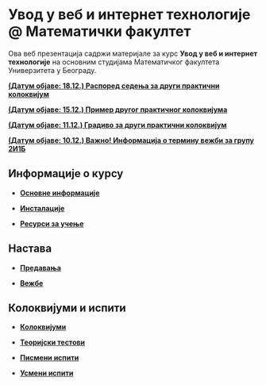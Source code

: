 # Увод у веб и интернет технологије @ Математички факултет

Ова веб презентација садржи материјале за курс **Увод у веб и интернет технологије** на основним студијама Математичког факултета Универзитета у Београду.

**[(Датум објаве: 18.12.) Распоред седења за други практични колоквијум](/kolokvijumi/info/README.md)**

**[(Датум објаве: 15.12.) Пример другог практичног колоквијума](/kolokvijumi/zadaci/README.md)**

**[(Датум објаве: 11.12.) Градиво за други практични колоквијум](/kolokvijumi/info/README.md)**

**[(Датум објаве: 10.12.) Важно! Информација о термину вежби за групу 2И1Б](/vezbe/info/README.md)**

<!-- **[(Датум објаве: 29.11.) Резултати првог практичног колоквијума](/kolokvijumi/info/README.md)** -->

<!-- **[Важно! Резултати испита у року Септембар 1](/usmeni-ispiti/info/README.md)** -->

<!-- **[Важно! Резултати практичног испита у року Септембар 1](/pismeni-ispiti/info/README.md)** -->

## Информације о курсу

* **[Основне информације](/informacije/README.md)**

* **[Инсталације](/INSTALACIJE.md)**

* **[Ресурси за учење](/RESURSI-ZA-UCENJE.md)**

## Настава

* **[Предавања](/predavanja/README.md)**

* **[Вежбе](/vezbe/README.md)**

## Колоквијуми и испити

* **[Колоквијуми](/kolokvijumi/README.md)**

* **[Теоријски тестови](/teorijski-testovi/README.md)**

* **[Писмени испити](/pismeni-ispiti/README.md)**

* **[Усмени испити](/usmeni-ispiti/README.md)**